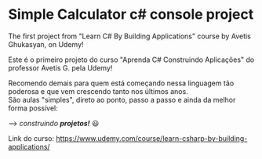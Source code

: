 # Simple Calculator c# console project
The first project from "Learn C# By Building Applications" course by Avetis Ghukasyan, on Udemy!  
  
Este é o primeiro projeto do curso "Aprenda C# Construindo Aplicações" do professor Avetis G. pela Udemy!

Recomendo demais para quem está começando nessa linguagem tão poderosa e que vem crescendo tanto nos últimos anos.  
São aulas "simples", direto ao ponto, passo a passo 
e ainda da melhor forma possível:  

--> _construindo **projetos!**_ :smiley:

Link do curso: https://www.udemy.com/course/learn-csharp-by-building-applications/

